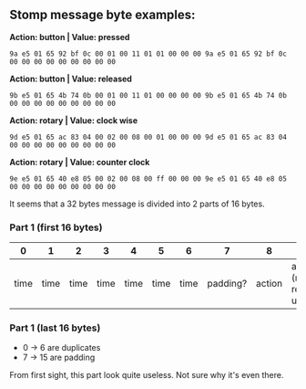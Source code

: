## Stomp message byte examples:

**Action: button | Value: pressed**
```
9a e5 01 65 92 bf 0c 00 01 00 11 01 01 00 00 00 9a e5 01 65 92 bf 0c 00 00 00 00 00 00 00 00 00
```

**Action: button | Value: released**
```
9b e5 01 65 4b 74 0b 00 01 00 11 01 00 00 00 00 9b e5 01 65 4b 74 0b 00 00 00 00 00 00 00 00 00
```

**Action: rotary | Value: clock wise**
```
9d e5 01 65 ac 83 04 00 02 00 08 00 01 00 00 00 9d e5 01 65 ac 83 04 00 00 00 00 00 00 00 00 00
```

**Action: rotary | Value: counter clock**
```
9e e5 01 65 40 e8 05 00 02 00 08 00 ff 00 00 00 9e e5 01 65 40 e8 05 00 00 00 00 00 00 00 00 00
```

It seems that a 32 bytes message is divided into 2 parts of 16 bytes.

### Part 1 (first 16 bytes)
| 0 | 1 | 2 | 3 | 4 | 5 | 6 | 7 | 8 | 9 | 10     | 11     | 12    | 13      | 14      | 15      |
|---|---|---|---|---|---|---|---|---|---|--------|--------|-------|---------|---------|---------|
| time | time | time | time | time | time | time | padding? | action | action (not really used) | action | action | value | padding | padding | padding |

### Part 1 (last 16 bytes)
- 0 -> 6 are duplicates
- 7 -> 15 are padding

From first sight, this part look quite useless. Not sure why it's even there.